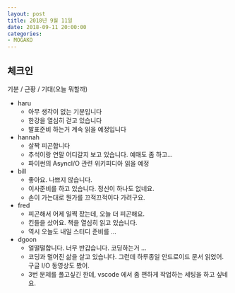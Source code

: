 ```yaml
---
layout: post
title: 2018년 9월 11일
date: 2018-09-11 20:00:00
categories:
- MOGAKO
---
```


## 체크인

기분 / 근황 / 기대(오늘 뭐할까)

* haru
    * 아무 생각이 없는 기분입니다
    * 한강을 열심히 걷고 있습니다
    * 발표준비 하는거 계속 읽을 예정입니다 
* hannah
    * 살짝 피곤합니다
    * 추석이랑 연말 어디갈지 보고 있습니다. 예매도 좀 하고...
    * 파이썬의 AsyncI/O 관련 위키피디아 읽을 예정
* bill
    * 좋아요. 나쁘지 않습니다.
    * 이사준비를 하고 있습니다. 정신이 하나도 없네요.
    * 손이 가는대로 뭔가를 끄적끄적이다 가려구요.
* fred
    * 피곤해서 어제 일찍 잤는데, 오늘 더 피곤해요.
    * 킨들을 샀어요. 책을 열심히 읽고 있습니다.
    * 역시 오늘도 내일 스터디 준비를 ...
* dgoon
    * 얼떨떨합니다. 너무 반갑습니다. 코딩하는거 ...
    * 코딩과 멀어진 삶을 살고 있습니다. 그런데 하루종일 안드로이드 문서 읽었어. 구글 I/O 동영상도 봤어.
    * 3번 문제를 풀고싶긴 한데, vscode 에서 좀 편하게 작업하는 세팅을 하고 싶네요.
